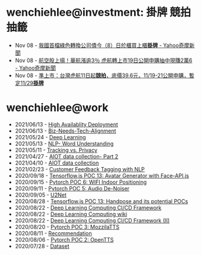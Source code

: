 # wenchiehlee@investment: 掛牌 競拍 抽籤 

<!-- rss start -->
- Nov 08 - [我國首檔綠色轉換公司債今（8）日於櫃買上櫃<b>掛牌</b> - Yahoo奇摩新聞](https://www.google.com/url?rct=j&sa=t&url=https://tw.news.yahoo.com/%25E6%2588%2591%25E5%259C%258B%25E9%25A6%2596%25E6%25AA%2594%25E7%25B6%25A0%25E8%2589%25B2%25E8%25BD%2589%25E6%258F%259B%25E5%2585%25AC%25E5%258F%25B8%25E5%2582%25B5%25E4%25BB%258A-8-%25E6%2597%25A5%25E6%2596%25BC%25E6%25AB%2583%25E8%25B2%25B7%25E4%25B8%258A%25E6%25AB%2583%25E6%258E%259B%25E7%2589%258C-065720772.html&ct=ga&cd=CAIyImQ1NGU5NDllMDMxY2JiY2M6Y29tLnR3OnpoLVRXOlRXOlI&usg=AOvVaw1csWgaYXR7udnMFPLmr4BI)
- Nov 08 - [航空股上揚！華航漲逾3％ 虎航轉上市19日公開申購抽中現賺2萬6 - Yahoo奇摩新聞](https://www.google.com/url?rct=j&sa=t&url=https://tw.news.yahoo.com/%25E8%2588%25AA%25E7%25A9%25BA%25E8%2582%25A1%25E4%25B8%258A%25E6%258F%259A-%25E8%258F%25AF%25E8%2588%25AA%25E6%25BC%25B2%25E9%2580%25BE3-%25E8%2599%258E%25E8%2588%25AA%25E8%25BD%2589%25E4%25B8%258A%25E5%25B8%258219%25E6%2597%25A5%25E5%2585%25AC%25E9%2596%258B%25E7%2594%25B3%25E8%25B3%25BC%25E6%258A%25BD%25E4%25B8%25AD%25E7%258F%25BE%25E8%25B3%25BA2%25E8%2590%25AC6-074736113.html&ct=ga&cd=CAIyIGMyMDFhNDU4NzAzY2ViODg6Y29tLnR3OnpoLVRXOlRX&usg=AOvVaw2QIjAyR62G-z6i5_eCFZ_J)
- Nov 08 - [準上市：台灣虎航11日起<b>競拍</b>，底價39.6元，11/19-21公開申購，暫定11/29<b>掛牌</b>](https://www.google.com/url?rct=j&sa=t&url=https://fnc.ebc.net.tw/fncnews/stock/179272&ct=ga&cd=CAIyIGMyMDFhNDU4NzAzY2ViODg6Y29tLnR3OnpoLVRXOlRX&usg=AOvVaw0xgOiyoBOC6jDvHRbvpHDf)
<!-- rss end -->

# wenchiehlee@work
<!-- _feed1_ start -->
- 2021/06/13 - [High Availablity Deployment](https://wenchiehlee.github.io/mkdocs/blog/2021/06/high-availablity-deployment/)
- 2021/06/13 - [Biz-Needs-Tech-Alignment](https://wenchiehlee.github.io/mkdocs/blog/2021/06/biz-needs-tech-alignment/)
- 2021/05/24 - [Deep Learning](https://wenchiehlee.github.io/mkdocs/blog/2021/05/deep-learning/)
- 2021/05/13 - [NLP- Word Understanding](https://wenchiehlee.github.io/mkdocs/blog/2021/05/nlp--word-understanding/)
- 2021/05/11 - [Tracking vs. Privacy](https://wenchiehlee.github.io/mkdocs/blog/2021/05/tracking-vs-privacy/)
- 2021/04/27 - [AIOT data collection- Part 2](https://wenchiehlee.github.io/mkdocs/blog/2021/04/aiot-data-collection--part-2/)
- 2021/04/10 - [AIOT data collection](https://wenchiehlee.github.io/mkdocs/blog/2021/04/aiot-data-collection/)
- 2021/02/23 - [Customer Feedback Tagging with NLP](https://wenchiehlee.github.io/mkdocs/blog/2021/02/customer-feedback-tagging-with-nlp/)
- 2020/09/18 - [Tensorflow.js POC 13: Avatar Generator with Face-API.js](https://wenchiehlee.github.io/mkdocs/blog/2020/09/tensorflowjs-poc-13-avatar-generator-with-face-apijs/)
- 2020/09/15 - [Pytorch POC 6: WIFI Indoor Positioning](https://wenchiehlee.github.io/mkdocs/blog/2020/09/pytorch-poc-6-wifi-indoor-positioning/)
- 2020/09/11 - [Pytorch POC 5: Audio De-Noiser](https://wenchiehlee.github.io/mkdocs/blog/2020/09/pytorch-poc-5-audio-de-noiser/)
- 2020/09/05 - [U2Net](https://wenchiehlee.github.io/mkdocs/blog/2020/09/u2net/)
- 2020/08/28 - [Tensorflow.js POC 13: Handpose and its potential POCs](https://wenchiehlee.github.io/mkdocs/blog/2020/08/tensorflowjs-poc-13-handpose-and-its-potential-pocs/)
- 2020/08/22 - [Deep Learning Computing CI/CD Framework](https://wenchiehlee.github.io/mkdocs/blog/2020/08/deep-learning-computing-cicd-framework/)
- 2020/08/22 - [Deep Learning Computing wiki](https://wenchiehlee.github.io/mkdocs/blog/2020/08/deep-learning-computing-wiki/)
- 2020/08/22 - [Deep Learning Computing CI/CD Framework (II)](https://wenchiehlee.github.io/mkdocs/blog/2020/08/deep-learning-computing-cicd-framework-ii/)
- 2020/08/20 - [Pytorch POC 3: MozzilaTTS](https://wenchiehlee.github.io/mkdocs/blog/2020/08/pytorch-poc-3-mozzilatts/)
- 2020/08/11 - [Recommendation](https://wenchiehlee.github.io/mkdocs/blog/2020/08/recommendation/)
- 2020/08/06 - [Pytorch POC 2: OpenTTS](https://wenchiehlee.github.io/mkdocs/blog/2020/08/pytorch-poc-2-opentts/)
- 2020/07/28 - [Dataset](https://wenchiehlee.github.io/mkdocs/blog/2020/07/dataset/)
<!-- _feed1_ end -->
